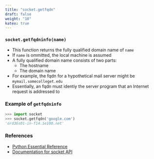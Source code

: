 ```yaml
---
title: "socket.getfqdn"
draft: false
weight: "10"
katex: true
---
```


### `socket.getfqdninfo(name)`
- This function returns the fully qualified domain name of `name`
- If `name` is ommitted, the local machine is assumed
- A fully qualified domain name consists of two parts:
	- The hostname
	- The domain name
- For example, the fqdn for a hypothetical mail server might be `mymail.somecolleget.edu`
- Essentially, an fqdn must identiy the server program that an Internet request is addressed to

### Example of `getfqdninfo`

```python
>>> import socket
>>> socket.getfqdn('google.com')
'ord36s01-in-f14.1e100.net'
```

### References
- [Python Essential Reference](http://index-of.co.uk/Python/Python%20Essential%20Reference,%20Fourth%20Edition.pdf)
- [Documentation for socket API](https://docs.python.org/3/library/socket.html)
